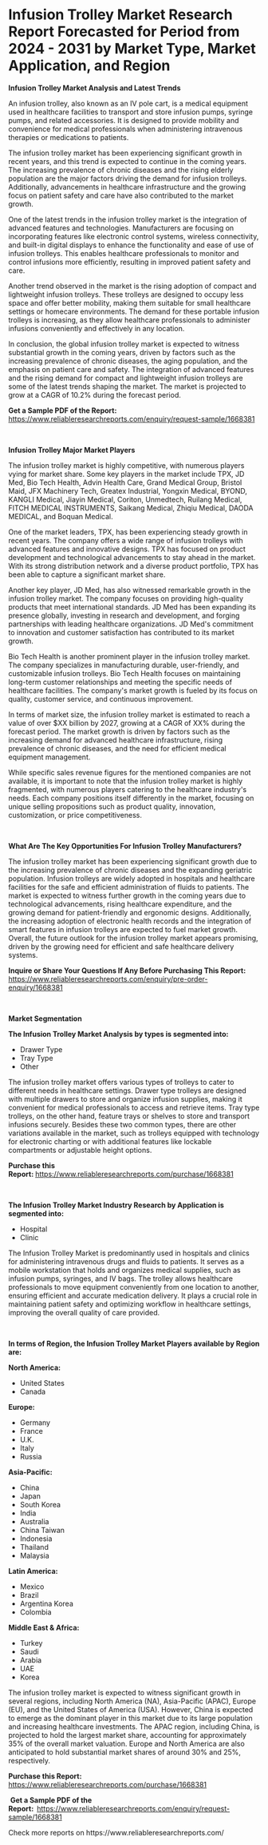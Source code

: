 <p><h1>Infusion Trolley Market Research Report Forecasted for Period from 2024 -  2031 by Market Type, Market Application, and Region</h1></p><p><strong>Infusion Trolley Market Analysis and Latest Trends</strong></p>
<p><p>An infusion trolley, also known as an IV pole cart, is a medical equipment used in healthcare facilities to transport and store infusion pumps, syringe pumps, and related accessories. It is designed to provide mobility and convenience for medical professionals when administering intravenous therapies or medications to patients.</p><p>The infusion trolley market has been experiencing significant growth in recent years, and this trend is expected to continue in the coming years. The increasing prevalence of chronic diseases and the rising elderly population are the major factors driving the demand for infusion trolleys. Additionally, advancements in healthcare infrastructure and the growing focus on patient safety and care have also contributed to the market growth.</p><p>One of the latest trends in the infusion trolley market is the integration of advanced features and technologies. Manufacturers are focusing on incorporating features like electronic control systems, wireless connectivity, and built-in digital displays to enhance the functionality and ease of use of infusion trolleys. This enables healthcare professionals to monitor and control infusions more efficiently, resulting in improved patient safety and care.</p><p>Another trend observed in the market is the rising adoption of compact and lightweight infusion trolleys. These trolleys are designed to occupy less space and offer better mobility, making them suitable for small healthcare settings or homecare environments. The demand for these portable infusion trolleys is increasing, as they allow healthcare professionals to administer infusions conveniently and effectively in any location.</p><p>In conclusion, the global infusion trolley market is expected to witness substantial growth in the coming years, driven by factors such as the increasing prevalence of chronic diseases, the aging population, and the emphasis on patient care and safety. The integration of advanced features and the rising demand for compact and lightweight infusion trolleys are some of the latest trends shaping the market. The market is projected to grow at a CAGR of 10.2% during the forecast period.</p></p>
<p><strong>Get a Sample PDF of the Report:&nbsp;</strong> <a href="https://www.reliableresearchreports.com/enquiry/request-sample/1668381">https://www.reliableresearchreports.com/enquiry/request-sample/1668381</a></p>
<p>&nbsp;</p>
<p><strong>Infusion Trolley Major Market Players</strong></p>
<p><p>The infusion trolley market is highly competitive, with numerous players vying for market share. Some key players in the market include TPX, JD Med, Bio Tech Health, Advin Health Care, Grand Medical Group, Bristol Maid, JFX Machinery Tech, Greatex Industrial, Yongxin Medical, BYOND, KANGLI Medical, Jiayin Medical, Coriton, Unmedtech, Ruilang Medical, FITCH MEDICAL INSTRUMENTS, Saikang Medical, Zhiqiu Medical, DAODA MEDICAL, and Boquan Medical.</p><p>One of the market leaders, TPX, has been experiencing steady growth in recent years. The company offers a wide range of infusion trolleys with advanced features and innovative designs. TPX has focused on product development and technological advancements to stay ahead in the market. With its strong distribution network and a diverse product portfolio, TPX has been able to capture a significant market share.</p><p>Another key player, JD Med, has also witnessed remarkable growth in the infusion trolley market. The company focuses on providing high-quality products that meet international standards. JD Med has been expanding its presence globally, investing in research and development, and forging partnerships with leading healthcare organizations. JD Med's commitment to innovation and customer satisfaction has contributed to its market growth.</p><p>Bio Tech Health is another prominent player in the infusion trolley market. The company specializes in manufacturing durable, user-friendly, and customizable infusion trolleys. Bio Tech Health focuses on maintaining long-term customer relationships and meeting the specific needs of healthcare facilities. The company's market growth is fueled by its focus on quality, customer service, and continuous improvement.</p><p>In terms of market size, the infusion trolley market is estimated to reach a value of over $XX billion by 2027, growing at a CAGR of XX% during the forecast period. The market growth is driven by factors such as the increasing demand for advanced healthcare infrastructure, rising prevalence of chronic diseases, and the need for efficient medical equipment management.</p><p>While specific sales revenue figures for the mentioned companies are not available, it is important to note that the infusion trolley market is highly fragmented, with numerous players catering to the healthcare industry's needs. Each company positions itself differently in the market, focusing on unique selling propositions such as product quality, innovation, customization, or price competitiveness.</p></p>
<p>&nbsp;</p>
<p><strong>What Are The Key Opportunities For Infusion Trolley Manufacturers?</strong></p>
<p><p>The infusion trolley market has been experiencing significant growth due to the increasing prevalence of chronic diseases and the expanding geriatric population. Infusion trolleys are widely adopted in hospitals and healthcare facilities for the safe and efficient administration of fluids to patients. The market is expected to witness further growth in the coming years due to technological advancements, rising healthcare expenditure, and the growing demand for patient-friendly and ergonomic designs. Additionally, the increasing adoption of electronic health records and the integration of smart features in infusion trolleys are expected to fuel market growth. Overall, the future outlook for the infusion trolley market appears promising, driven by the growing need for efficient and safe healthcare delivery systems.</p></p>
<p><strong>Inquire or Share Your Questions If Any Before Purchasing This Report:</strong> <a href="https://www.reliableresearchreports.com/enquiry/pre-order-enquiry/1668381">https://www.reliableresearchreports.com/enquiry/pre-order-enquiry/1668381</a></p>
<p>&nbsp;</p>
<p><strong>Market Segmentation</strong></p>
<p><strong>The Infusion Trolley Market Analysis by types is segmented into:</strong></p>
<p><ul><li>Drawer Type</li><li>Tray Type</li><li>Other</li></ul></p>
<p><p>The infusion trolley market offers various types of trolleys to cater to different needs in healthcare settings. Drawer type trolleys are designed with multiple drawers to store and organize infusion supplies, making it convenient for medical professionals to access and retrieve items. Tray type trolleys, on the other hand, feature trays or shelves to store and transport infusions securely. Besides these two common types, there are other variations available in the market, such as trolleys equipped with technology for electronic charting or with additional features like lockable compartments or adjustable height options.</p></p>
<p><strong>Purchase this Report:&nbsp;</strong><a href="https://www.reliableresearchreports.com/purchase/1668381">https://www.reliableresearchreports.com/purchase/1668381</a></p>
<p>&nbsp;</p>
<p><strong>The Infusion Trolley Market Industry Research by Application is segmented into:</strong></p>
<p><ul><li>Hospital</li><li>Clinic</li></ul></p>
<p><p>The Infusion Trolley Market is predominantly used in hospitals and clinics for administering intravenous drugs and fluids to patients. It serves as a mobile workstation that holds and organizes medical supplies, such as infusion pumps, syringes, and IV bags. The trolley allows healthcare professionals to move equipment conveniently from one location to another, ensuring efficient and accurate medication delivery. It plays a crucial role in maintaining patient safety and optimizing workflow in healthcare settings, improving the overall quality of care provided.</p></p>
<p>&nbsp;</p>
<p><strong>In terms of Region, the Infusion Trolley Market Players available by Region are:</strong></p>
<p>
    <p> <strong> North America: </strong>
        <ul>
            <li>United States</li>
            <li>Canada</li>
        </ul>
        </p> 
    <p> <strong> Europe: </strong>
        <ul>
            <li>Germany</li>
            <li>France</li>
            <li>U.K.</li>
            <li>Italy</li>
            <li>Russia</li>
        </ul>
        </p> 
    <p> <strong> Asia-Pacific: </strong>
        <ul>
            <li>China</li>
            <li>Japan</li>
            <li>South Korea</li>
            <li>India</li>
            <li>Australia</li>
            <li>China Taiwan</li>
            <li>Indonesia</li>
            <li>Thailand</li>
            <li>Malaysia</li>
        </ul>
        </p> 
    <p> <strong> Latin America: </strong>
        <ul>
            <li>Mexico</li>
            <li>Brazil</li>
            <li>Argentina Korea</li>
            <li>Colombia</li>
        </ul>
        </p> 
    <p> <strong> Middle East & Africa: </strong>
        <ul>
            <li>Turkey</li>
            <li>Saudi</li>
            <li>Arabia</li>
            <li>UAE</li>
            <li>Korea</li>
        </ul>
    </p>
    </p>
<p><p>The infusion trolley market is expected to witness significant growth in several regions, including North America (NA), Asia-Pacific (APAC), Europe (EU), and the United States of America (USA). However, China is expected to emerge as the dominant player in this market due to its large population and increasing healthcare investments. The APAC region, including China, is projected to hold the largest market share, accounting for approximately 35% of the overall market valuation. Europe and North America are also anticipated to hold substantial market shares of around 30% and 25%, respectively.</p></p>
<p><strong>Purchase this Report: </strong><a href="https://www.reliableresearchreports.com/purchase/1668381">https://www.reliableresearchreports.com/purchase/1668381</a></p>
<p>&nbsp;<strong>Get a Sample PDF of the Report:&nbsp;&nbsp;</strong><a href="https://www.reliableresearchreports.com/enquiry/request-sample/1668381">https://www.reliableresearchreports.com/enquiry/request-sample/1668381</a></p>
<p><strong></strong></p>
<p>Check more reports on https://www.reliableresearchreports.com/</p>